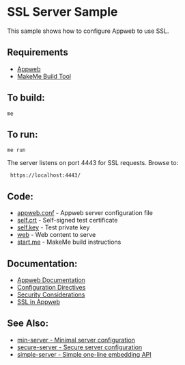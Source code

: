 SSL Server Sample
===

This sample shows how to configure Appweb to use SSL.

Requirements
---
* [Appweb](http://embedthis.com/downloads/appweb/download.ejs)
* [MakeMe Build Tool](http://embedthis.com/downloads/me/download.ejs)

To build:
---
    me 

To run:
---
    me run

The server listens on port 4443 for SSL requests. Browse to: 
 
     https://localhost:4443/

Code:
---
* [appweb.conf](appweb.conf) - Appweb server configuration file
* [self.crt](self.crt) - Self-signed test certificate
* [self.key](self.key) - Test private key
* [web](web) - Web content to serve
* [start.me](start.me) - MakeMe build instructions

Documentation:
---
* [Appweb Documentation](http://embedthis.com/products/appweb/doc/index.html)
* [Configuration Directives](http://embedthis.com/products/appweb/doc/guide/appweb/users/configuration.html#directives)
* [Security Considerations](http://embedthis.com/products/appweb/doc/guide/appweb/users/security.html)
* [SSL in Appweb](http://embedthis.com/products/appweb/doc/guide/appweb/users/ssl.html)

See Also:
---
* [min-server - Minimal server configuration](../min-server/README.md)
* [secure-server - Secure server configuration](../secure-server/README.md)
* [simple-server - Simple one-line embedding API](../simple-server/README.md)
